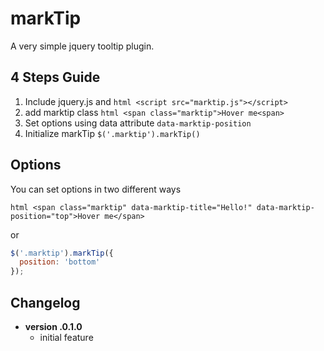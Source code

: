 markTip
=======

A very simple jquery tooltip plugin.

4 Steps Guide
-------------
1. Include jquery.js and ```html <script src="marktip.js"></script>```
2. add marktip class ```html <span class="marktip">Hover me<span>```
3. Set options using data attribute `data-marktip-position`
4. Initialize markTip `$('.marktip').markTip()`

Options
-------
You can set options in two different ways

```html <span class="marktip" data-marktip-title="Hello!" data-marktip-position="top">Hover me</span> ```

or

~~~ js
$('.marktip').markTip({ 
  position: 'bottom'
});
~~~

Changelog
---------
* **version .0.1.0**
	- initial feature
